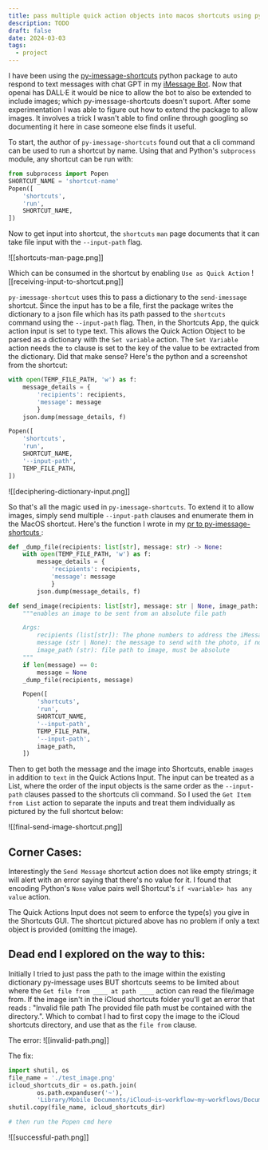 ```yaml
---
title: pass multiple quick action objects into macos shortcuts using python
description: TODO
draft: false
date: 2024-03-03
tags:
  - project
---
```

I have been using the [py-imessage-shortcuts](https://github.com/kevinschaich/py-imessage-shortcuts) python package to auto respond to text messages with chat GPT in my [iMessage Bot](https://github.com/SilasStokes/pymessage_gpt_bot). Now that openai has DALL·E it would be nice to allow the bot to also be extended to include images; which py-imessage-shortcuts doesn't suport. After some experimentation I was able to figure out how to extend the package to allow images. It involves a trick I wasn't able to find online through googling so documenting it here in case someone else finds it useful. 


To start, the author of `py-imessage-shortcuts` found out that a cli command can be used to run a shortcut by name. Using that and Python's `subprocess` module, any shortcut can be run with:

```python
from subprocess import Popen
SHORTCUT_NAME = 'shortcut-name'
Popen([
    'shortcuts',
    'run',
    SHORTCUT_NAME,
])
```

Now to get input into shortcut, the `shortcuts` `man` page documents that it can take file input with the `--input-path` flag.

![[shortcuts-man-page.png]]

Which can be consumed in the shortcut by enabling `Use as Quick Action`
![[receiving-input-to-shortcut.png]]

`py-imessage-shortcut` uses this to pass a dictionary to the `send-imessage` shortcut. Since the input has to be a file, first the package writes the dictionary to a json file which has its path passed to the `shortcuts` command using the `--input-path` flag. Then, in the Shortcuts App, the quick action input is set to type text. This allows the Quick Action Object to be parsed as a dictionary with the `Set variable` action. The `Set Variable` action needs the `to` clause is set to the key of the value to be extracted from the dictionary. Did that make sense? Here's the python and a screenshot from the shortcut:

```python
with open(TEMP_FILE_PATH, 'w') as f:
    message_details = {
        'recipients': recipients, 
        'message': message
        }
    json.dump(message_details, f)

Popen([
    'shortcuts',
    'run',
    SHORTCUT_NAME,
    '--input-path',
    TEMP_FILE_PATH,
])
```

![[deciphering-dictionary-input.png]]

So that's all the magic used in `py-imessage-shortcuts`. To extend it to allow images, simply send multiple `--input-path` clauses and enumerate them in the MacOS shortcut.  Here's the function I wrote in my [ pr to py-imessage-shortcuts ](https://github.com/kevinschaich/py-imessage-shortcuts/pull/4):

```python
def _dump_file(recipients: list[str], message: str) -> None:
    with open(TEMP_FILE_PATH, 'w') as f:
        message_details = {
            'recipients': recipients, 
            'message': message
            }
        json.dump(message_details, f)

def send_image(recipients: list[str], message: str | None, image_path: str) -> None:
    """enables an image to be sent from an absolute file path

    Args:
        recipients (list[str]): The phone numbers to address the iMessage to
        message (str | None): the message to send with the photo, if no message should be included, pass None
        image_path (str): file path to image, must be absolute
    """
    if len(message) == 0:
        message = None
    _dump_file(recipients, message)

    Popen([
        'shortcuts',
        'run',
        SHORTCUT_NAME,
        '--input-path',
        TEMP_FILE_PATH,
        '--input-path',
        image_path,
    ])
```

Then to get both the message and the image into Shortcuts, enable `images` in addition to `text` in the Quick Actions Input. The input can be treated as a List, where the order of the input objects is the same order as the `--input-path` clauses passed to the shortcuts cli command. So I used the `Get Item from List` action to separate the inputs and treat them individually as pictured by the full shortcut below:

![[final-send-image-shortcut.png]]

## Corner Cases:
Interestingly the `Send Message` shortcut action does not like empty strings; it will alert with an error saying that there's no value for it. I found that encoding Python's `None` value pairs well Shortcut's `if <variable> has any value` action.

The Quick Actions Input does not seem to enforce the type(s) you give in the Shortcuts GUI. The shortcut pictured above has no problem if only a text object is provided (omitting the image). 

## Dead end I explored on the way to this:
Initially I tried to just pass the path to the image within the existing dictionary py-imessage uses BUT shortcuts seems to be limited about where the `Get file from ____ at path ____` action can read the file/image from. If the image isn't in the iCloud shortcuts folder you'll get an error that reads : "Invalid file path The provided file path must be contained with the directory.". Which to combat I had to first copy the image to the iCloud shortcuts directory, and use that as the `file from` clause.

The error:
![[invalid-path.png]]

The fix:
```python
import shutil, os
file_name = './test_image.png'
icloud_shortcuts_dir = os.path.join(
        os.path.expanduser('~'),
        'Library/Mobile Documents/iCloud~is~workflow~my~workflows/Documents')
shutil.copy(file_name, icloud_shortcuts_dir)

# then run the Popen cmd here
```

![[successful-path.png]]